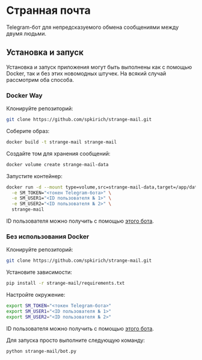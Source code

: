 # Странная почта

Telegram-бот для непредсказуемого обмена сообщениями между двумя
людьми.

## Установка и запуск

Установка и запуск приложения могут быть выполнены как с помощью Docker, так и
без этих новомодных штучек. На всякий случай рассмотрим оба способа.

### Docker Way

Клонируйте репозиторий:

``` bash
git clone https://github.com/spkirich/strange-mail.git
```

Соберите образ:

``` bash
docker build -t strange-mail strange-mail
```

Создайте том для хранения сообщений:

``` bash
docker volume create strange-mail-data
```

Запустите контейнер:

``` bash
docker run -d --mount type=volume,src=strange-mail-data,target=/app/data \
  -e SM_TOKEN="<токен Telegram-бота>" \
  -e SM_USER1="<ID пользователя № 1>" \
  -e SM_USER2="<ID пользователя № 2>" \
  strange-mail
```

ID пользователя можно получить с помощью
[этого бота](https://t.me/getmyid_bot).

### Без использования Docker

Клонируйте репозиторий:

``` bash
git clone https://github.com/spkirich/strange-mail.git
```

Установите зависимости:

``` bash
pip install -r strange-mail/requirements.txt
```

Настройте окружение:

``` bash
export SM_TOKEN="<токен Telegram-бота>"
export SM_USER1="<ID пользователя № 1>"
export SM_USER2="<ID пользователя № 2>"
```

ID пользователя можно получить с помощью
[этого бота](https://t.me/getmyid_bot).

Для запуска просто выполните следующую команду:

``` bash
python strange-mail/bot.py
```

